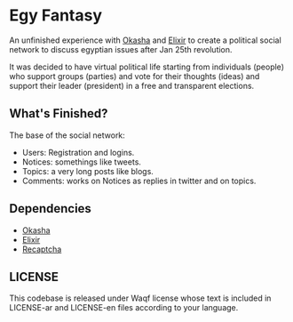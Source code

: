# Egy Fantasy

An unfinished experience with [Okasha](www.ojuba.org/wiki/okasha) and [Elixir](https://pypi.python.org/pypi/Elixir) to create a political social network to discuss egyptian issues after Jan 25th revolution.

It was decided to have virtual political life starting from individuals (people) who support groups (parties) and vote for their thoughts (ideas) and support their leader (president) in a free and transparent elections.

## What's Finished?

The base of the social network:
- Users: Registration and logins.
- Notices: somethings like tweets.
- Topics: a very long posts like blogs.
- Comments: works on Notices as replies in twitter and on topics.

## Dependencies

- [Okasha](http://www.ojuba.org/wiki/okasha)
- [Elixir](https://pypi.python.org/pypi/Elixir)
- [Recaptcha](http://pythonhosted.org/recaptcha/)

## LICENSE

This codebase is released under Waqf license whose text is included in LICENSE-ar and LICENSE-en files according to your language.
